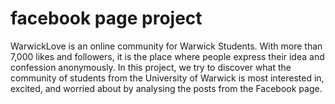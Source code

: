 # facebook page project
WarwickLove is an online community for Warwick Students. With more than 7,000 likes and followers, it is the place where people express their idea and confession anonymously. In this project, we try to discover what the community of students from the University of Warwick is most interested in, excited, and worried about by analysing the posts from the Facebook page.

